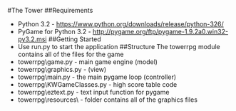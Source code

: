 #The Tower
##Requirements
- Python 3.2 - https://www.python.org/downloads/release/python-326/
- PyGame for Python 3.2 - http://pygame.org/ftp/pygame-1.9.2a0.win32-py3.2.msi
##Getting Started
- Use run.py to start the application
##Structure
The towerrpg module contains all of the files for the game
- towerrpg\game.py - main game engine (model)
- towerrpg\graphics.py - (view)
- towerrpg\main.py - the main pygame loop (controller)
- towerrpg\KWGameClasses.py - high score table code
- towerrpg\eztext.py - text input function for pygame
- towerrpg\resources\ - folder contains all of the graphics files
